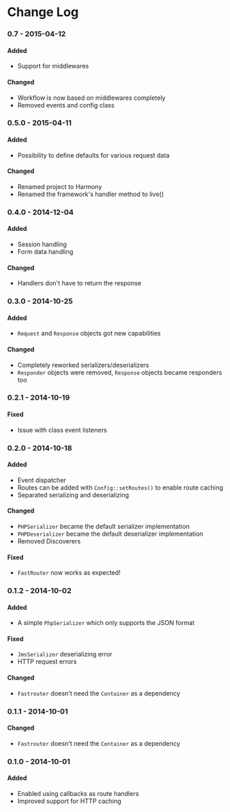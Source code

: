 # Change Log

### 0.7 - 2015-04-12

#### Added
- Support for middlewares

#### Changed
- Workflow is now based on middlewares completely
- Removed events and config class

### 0.5.0 - 2015-04-11

#### Added
- Possibility to define defaults for various request data

#### Changed
- Renamed project to Harmony
- Renamed the framework's handler method to live()

### 0.4.0 - 2014-12-04

#### Added
- Session handling
- Form data handling

#### Changed
- Handlers don't have to return the response

### 0.3.0 - 2014-10-25

#### Added
- ``Request`` and ``Response`` objects got new capabilities

#### Changed
- Completely reworked serializers/deserializers
- ``Responder`` objects were removed, ``Response`` objects became responders too

### 0.2.1 - 2014-10-19

#### Fixed
- Issue with class event listeners

### 0.2.0 - 2014-10-18

#### Added
- Event dispatcher
- Routes can be added with ``Config::setRoutes()`` to enable route caching
- Separated serializing and deserializing

#### Changed
- ``PHPSerializer`` became the default serializer implementation
- ``PHPDeserializer`` became the default deserializer implementation
- Removed Discoverers

#### Fixed
- ``FastRouter`` now works as expected!

### 0.1.2 - 2014-10-02

#### Added
- A simple ``PhpSerializer`` which only supports the JSON format

#### Fixed
- ``JmsSerializer`` deserializing error
- HTTP request errors

#### Changed
- ``Fastrouter`` doesn't need the ``Container`` as a dependency

### 0.1.1 - 2014-10-01

#### Changed
- ``Fastrouter`` doesn't need the ``Container`` as a dependency

### 0.1.0 - 2014-10-01

#### Added
- Enabled using callbacks as route handlers
- Improved support for HTTP caching